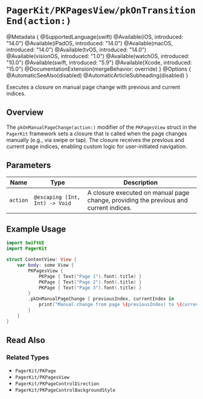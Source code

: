 # ``PagerKit/PKPagesView/pkOnTransitionEnd(action:)``

@Metadata {
    @SupportedLanguage(swift)
    @Available(iOS, introduced: "14.0")
    @Available(iPadOS, introduced: "14.0")
    @Available(macOS, introduced: "14.0")
    @Available(tvOS, introduced: "14.0")
    @Available(visionOS, introduced: "1.0")
    @Available(watchOS, introduced: "10.0")
    @Available(swift, introduced: "5.9")
    @Available(Xcode, introduced: "15.0")
    @DocumentationExtension(mergeBehavior: override)
}
@Options {
    @AutomaticSeeAlso(disabled)
    @AutomaticArticleSubheading(disabled)
}

Executes a closure on manual page change with previous and current indices.

## Overview

The `pkOnManualPageChange(action:)` modifier of the `PKPagesView` struct in the `PagerKit` framework sets a closure that is called when the page changes manually (e.g., via swipe or tap). The closure receives the previous and current page indices, enabling custom logic for user-initiated navigation.

## Parameters

| Name | Type | Description |
|------|------|-------------|
| `action` | `@escaping (Int, Int) -> Void` | A closure executed on manual page change, providing the previous and current indices. |

## Example Usage

```swift
import SwiftUI
import PagerKit

struct ContentView: View {
    var body: some View {
        PKPagesView {
            PKPage { Text("Page 1").font(.title) }
            PKPage { Text("Page 2").font(.title) }
            PKPage { Text("Page 3").font(.title) }
        }
        .pkOnManualPageChange { previousIndex, currentIndex in
            print("Manual change from page \(previousIndex) to \(currentIndex)")
        }
    }
}
```

## Read Also

### Related Types
- ``PagerKit/PKPage``
- ``PagerKit/PKPagesView``
- ``PagerKit/PKPageControlDirection``
- ``PagerKit/PKPageControlBackgroundStyle``
